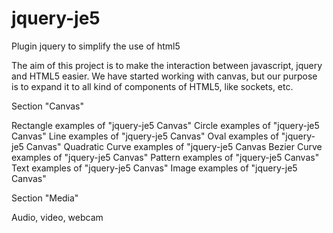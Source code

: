 jquery-je5
==========

Plugin jquery to simplify the use of html5


The aim of this project is to make the interaction between javascript, jquery and HTML5 easier. We have started working with canvas, but our purpose is to expand it to all kind of components of HTML5, like sockets, etc.

Section "Canvas"

Rectangle examples of "jquery-je5 Canvas"
Circle examples of "jquery-je5 Canvas"
Line examples of "jquery-je5 Canvas"
Oval examples of "jquery-je5 Canvas"
Quadratic Curve examples of "jquery-je5 Canvas
Bezier Curve examples of "jquery-je5 Canvas"
Pattern examples of "jquery-je5 Canvas"
Text examples of "jquery-je5 Canvas"
Image examples of "jquery-je5 Canvas"

Section "Media"

Audio, video, webcam
